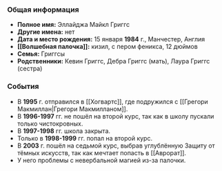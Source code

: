 ### Общая информация
- **Полное имя:** Эллайджа Майкл Григгс
- **Другие имена:** нет
- **Дата и место рождения:** 15 января **1984** г., Манчестер, Англия
- **[[Волшебная палочка]]:** кизил, с пером феникса, 12 дюймов
- **Семья:** Григгсы
- **Родственники:** Кевин Григгс, Дебра Григгс (мать), Лаура Григгс (сестра)

### События
- В **1995** г. отправился в [[Хогвартс]], где подружился с [[Грегори Макмиллан|Грегори Макмилланом]].
- В **1996-1997** гг. не пошёл на второй курс, так как в школу пускали только чистокровных.
- В **1997-1998** гг. школа закрыта.
- Только в **1998-1999** гг. попал на второй курс.
- В **2003** г. пошёл на седьмой курс, выбрав углублённую Защиту от тёмных искусств, так как мечтает попасть в [[Аврорат]].
- У него проблемы с невербальной магией из-за палочки.